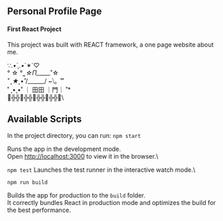 ## Personal Profile Page
#### First React Project
This project was built with REACT framework, a one page website about me.

∵*.•´¸.•*´✶´♡\
° ☆ °˛*˛☆_Π______*˚☆*\
˚ ˛★˛•˚*/______/ ~⧹。˚˚\
˚ ˛•˛•˚ ｜ 田田 ｜門｜ ˚*\
🌷╬╬🌷╬╬🌷╬╬🌷╬╬🌷\


## Available Scripts

In the project directory, you can run:
 `npm start`

Runs the app in the development mode.\
Open [http://localhost:3000](http://localhost:3000) to view it in the browser.\

`npm test`
Launches the test runner in the interactive watch mode.\

`npm run build`

Builds the app for production to the `build` folder.\
It correctly bundles React in production mode and optimizes the build for the best performance.


